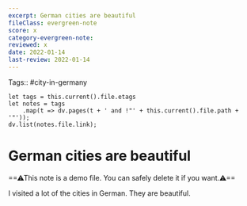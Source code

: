 ```yaml
---
excerpt: German cities are beautiful  
fileClass: evergreen-note
score: x  
category-evergreen-note:  
reviewed: x  
date: 2022-01-14  
last-review: 2022-01-14  
---
```

Tags:: #city-in-germany 
~~~dataviewjs
let tags = this.current().file.etags
let notes = tags
	.map(t => dv.pages(t + ' and !"' + this.current().file.path + '"'));
dv.list(notes.file.link);
~~~

# German cities are beautiful
==⚠This note is a demo file. You can safely delete it if you want.⚠==

I visited a lot of the cities in German. They are beautiful.
